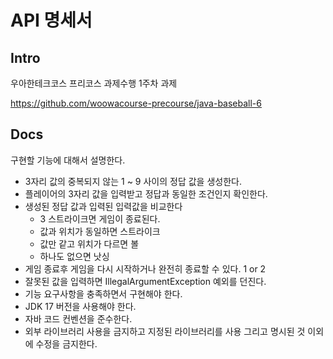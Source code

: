 # API 명세서

## Intro

우아한테크코스 프리코스 과제수행 1주차 과제

https://github.com/woowacourse-precourse/java-baseball-6

## Docs

구현할 기능에 대해서 설명한다.

- 3자리 값의 중복되지 않는 1 ~ 9 사이의 정답 값을 생성한다.
- 플레이어의 3자리 값을 입력받고 정답과 동일한 조건인지 확인한다.
- 생성된 정답 값과 입력된 입력값을 비교한다
    - 3 스트라이크면 게임이 종료된다.
    - 값과 위치가 동일하면 스트라이크
    - 값만 같고 위치가 다르면 볼
    - 하나도 없으면 낫싱
- 게임 종료후 게임을 다시 시작하거나 완전히 종료할 수 있다. 1 or 2
- 잘못된 값을 입력하면 IllegalArgumentException 예외를 던진다.
- 기능 요구사항을 충족하면서 구현해야 한다.
- JDK 17 버전을 사용해야 한다.
- 자바 코드 컨벤션을 준수한다.
- 외부 라이브러리 사용을 금지하고 지정된 라이브러리를 사용 그리고 명시된 것 이외에 수정을 금지한다.
 